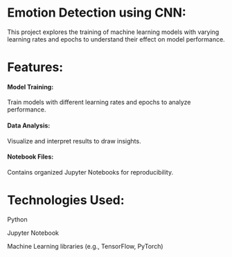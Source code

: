 # Emotion Detection using CNN:

This project explores the training of machine learning models with varying learning rates and epochs to understand their effect on model performance.

# Features:

#### Model Training: 
Train models with different learning rates and epochs to analyze performance.

#### Data Analysis: 
Visualize and interpret results to draw insights.

#### Notebook Files: 
Contains organized Jupyter Notebooks for reproducibility.

# Technologies Used:

Python

Jupyter Notebook

Machine Learning libraries (e.g., TensorFlow, PyTorch)
